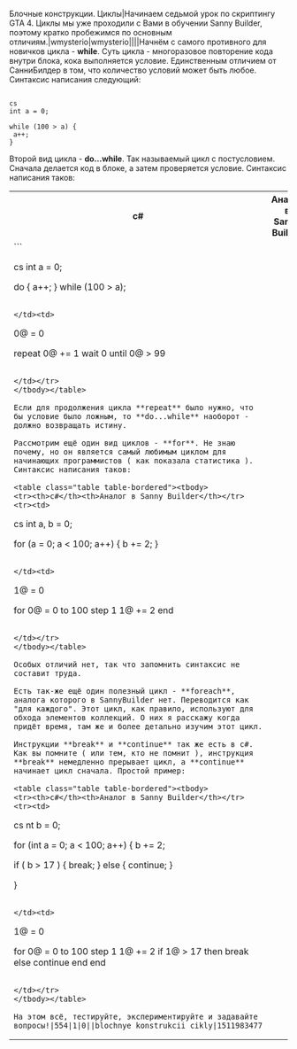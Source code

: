 Блочные конструкции. Циклы|Начинаем седьмой урок по скриптингу GTA 4. Циклы мы уже проходили с Вами в обучении Sanny Builder, поэтому кратко пробежимся по основным отличиям.|wmysterio|wmysterio||||Начнём с самого противного для новичков цикла - **while**. Суть цикла - многоразовое повторение кода внутри блока, кока выполняется условие. Единственным отличием от СанниБилдер в том, что количество условий может быть любое. Синтаксис написания следующий:


```

cs
int a = 0;

while (100 > a) {
 a++;
}
```



Второй вид цикла - **do...while**. Так называемый цикл с постусловием. Сначала делается код в блоке, а затем проверяется условие. Синтаксис написания таков:

<table class="table table-bordered"><tbody>
<tr><th>c#</th><th>Аналог в Sanny Builder</th></tr>
<tr><td>
```

cs
int a = 0;

do {
 a++;
} while (100 > a);
```

</td><td>
```

0@ = 0

repeat
 0@ += 1
wait 0
until 0@ > 99
```

</td></tr>
</tbody></table>

Если для продолжения цикла **repeat** было нужно, что бы условие было ложным, то **do...while** наоборот - должно возвращать истину.

Рассмотрим ещё один вид циклов - **for**. Не знаю почему, но он является самый любимым циклом для начинающих программистов ( как показала статистика ). Синтаксис написания таков:

<table class="table table-bordered"><tbody>
<tr><th>c#</th><th>Аналог в Sanny Builder</th></tr>
<tr><td>
```

cs
int a, b = 0;

for (a = 0; a < 100; a++) {
 b += 2;
}
```

</td><td>
```

1@ = 0

for 0@ = 0 to 100 step 1
 1@ += 2
end
```

</td></tr>
</tbody></table>

Особых отличий нет, так что запомнить синтаксис не составит труда.

Есть так-же ещё один полезный цикл - **foreach**, аналога которого в SannyBuilder нет. Переводится как "для каждого". Этот цикл, как правило, используют для обхода элементов коллекций. О них я расскажу когда придёт время, там же и более детально изучим этот цикл.

Инструкции **break** и **continue** так же есть в c#. Как вы помните ( или тем, кто не помнит ), инструкция **break** немедленно прерывает цикл, а **continue** начинает цикл сначала. Простой пример:

<table class="table table-bordered"><tbody>
<tr><th>c#</th><th>Аналог в Sanny Builder</th></tr>
<tr><td>
```

cs
nt b = 0;

for (int a = 0; a < 100; a++) {
 b += 2;

 if ( b > 17 ) {
 break;
 } else {
 continue;
 }

}
```

</td><td>
```

1@ = 0

for 0@ = 0 to 100 step 1
 1@ += 2
 if
 1@ > 17
 then
 break
 else
 continue
 end
end
```

</td></tr>
</tbody></table>

На этом всё, тестируйте, экспериментируйте и задавайте вопросы!|554|1|0||blochnye_konstrukcii_cikly|1511983477